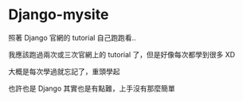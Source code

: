 # Django-mysite

照著 Django 官網的 tutorial 自己跑跑看‥  

我應該跑過兩次或三次官網上的 tutorial 了，但是好像每次都學到很多 XD

大概是每次學過就忘記了，重頭學起  

也許也是 Django 其實也是有點難，上手沒有那麼簡單
